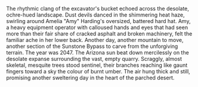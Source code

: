 The rhythmic clang of the excavator's bucket echoed across the desolate, ochre-hued landscape.  Dust devils danced in the shimmering heat haze, swirling around Amelia "Amy"  Harding's oversized, battered hard hat.  Amy, a heavy equipment operator with calloused hands and eyes that had seen more than their fair share of cracked asphalt and broken machinery, felt the familiar ache in her lower back.  Another day, another mountain to move, another section of the Sunstone Bypass to carve from the unforgiving terrain.  The year was 2047.  The Arizona sun beat down mercilessly on the desolate expanse surrounding the vast, empty quarry.  Scraggly,  almost skeletal, mesquite trees stood sentinel, their branches reaching like gaunt fingers toward a sky the colour of burnt umber.  The air hung thick and still, promising another sweltering day in the heart of the parched desert.
